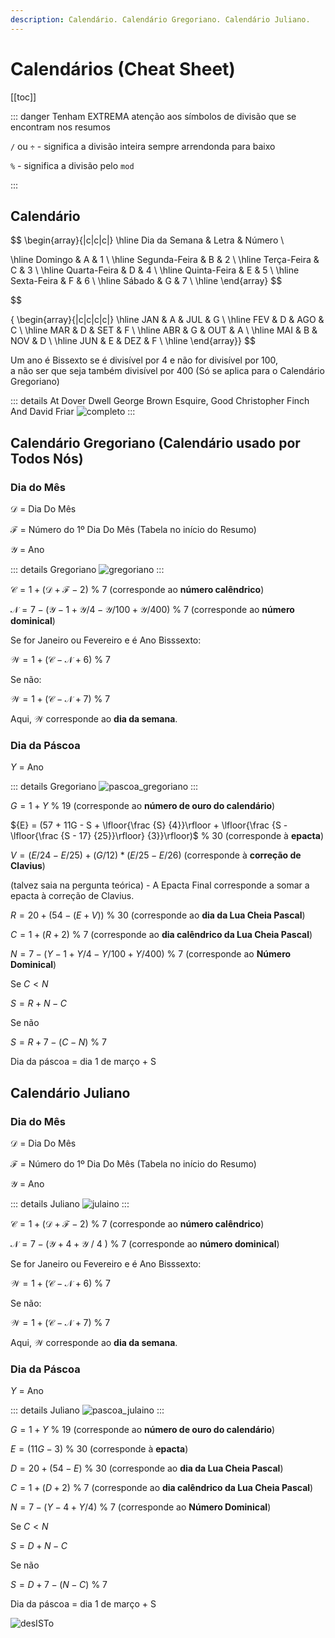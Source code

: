 ```yaml
---
description: Calendário. Calendário Gregoriano. Calendário Juliano.
---
```


# Calendários (Cheat Sheet)

[[toc]]

::: danger
Tenham EXTREMA atenção aos símbolos de divisão que se encontram nos resumos

`/` ou `÷` - significa a divisão inteira sempre arrendonda para baixo

`%` - significa a divisão pelo `mod`

:::

## Calendário

$$
\begin{array}{|c|c|c|}
\hline
Dia da Semana & Letra & Número
\\

\hline
 Domingo & A & 1 \\
\hline
 Segunda-Feira & B & 2 \\
\hline
 Terça-Feira & C & 3 \\
\hline
 Quarta-Feira & D & 4 \\
\hline
 Quinta-Feira & E & 5 \\
\hline
 Sexta-Feira & F & 6 \\
\hline
 Sábado & G & 7 \\
\hline
\end{array}
$$

$$

{
\begin{array}{|c|c|c|c|}
\hline
 JAN & A & JUL & G \\
\hline
 FEV & D & AGO & C \\
\hline
 MAR & D & SET & F \\
\hline
 ABR & G & OUT & A \\
\hline
 MAI & B & NOV & D \\
\hline
 JUN & E & DEZ & F \\
 \hline
\end{array}}
$$

Um ano é Bissexto se é divisível por 4 e não for divisível por 100,\
 a não ser que seja também divisível por 400 (Só se aplica para o Calendário Gregoriano)

::: details At Dover Dwell George Brown Esquire, Good Christopher Finch And David Friar
<img src="./imgs/1003-calendario.jpeg" alt="completo" class="invert-dark2">
:::

## Calendário Gregoriano (Calendário usado por Todos Nós)

### Dia do Mês

$\mathcal{D}$ = Dia Do Mês

$\mathcal{F}$ = Número do 1º Dia Do Mês (Tabela no início do Resumo)

$\mathcal{Y}$ = Ano

::: details Gregoriano
<img src="./imgs/1003-gregoriano.jpeg" alt="gregoriano" class="invert-dark2">
:::

$\mathcal{C} = 1 + (\mathcal{D}+ \mathcal{F} -2)$ % 7 (corresponde ao **número calêndrico**)

$\mathcal{N} = 7 - (\mathcal{Y} - 1 +  \mathcal{Y} / 4 - \mathcal{Y} / 100 + \mathcal{Y} / 400)$ % 7 (corresponde ao **número dominical**)

Se for Janeiro ou Fevereiro e é Ano Bisssexto:

$\mathcal{W} = 1 + (\mathcal{C} - \mathcal{N} + 6)$ % 7

Se não:

$\mathcal{W} = 1 + (\mathcal{C} - \mathcal{N} + 7)$ % 7

Aqui, $\mathcal{W}$ corresponde ao **dia da semana**.

### Dia da Páscoa

${Y}$ = Ano

::: details Gregoriano
<img src="./imgs/1003-pascoag.jpeg" alt="pascoa_gregoriano" class="invert-dark2">
:::

${G} = 1 + {Y}$ % 19 (corresponde ao **número de ouro do calendário**)

${E} = (57 + 11G - S + \lfloor{\frac {S} {4}}\rfloor + \lfloor{\frac {S - \lfloor{\frac {S - 17} {25}}\rfloor} {3}}\rfloor)$ % 30 (corresponde à **epacta**)

${V} = (E / 24 - E / 25) + (G / 12) * (E / 25 - E / 26)$ (corresponde à **correção de Clavius**)

(talvez saia na pergunta teórica) - A Epacta Final corresponde a somar a epacta à correção de Clavius.

${R} = 20 + (54 - ({E}+ V))$ % 30 (corresponde ao **dia da Lua Cheia Pascal**)

${C} = 1 + ({R} + 2)$ % 7 (corresponde ao **dia calêndrico da Lua Cheia Pascal**)

${N} = 7 - ({Y} - 1 +  {Y} / 4 - {Y} / 100 +  {Y} / 400 )$ % 7 (corresponde ao **Número Dominical**)

Se ${C} < {N}$

${S} = {R} + {N} - {C}$

Se não

${S} = {R} + 7 - ({C} - {N})$ % 7

Dia da páscoa = dia 1 de março + S

## Calendário Juliano

### Dia do Mês

$\mathcal{D}$ = Dia Do Mês

$\mathcal{F}$ = Número do 1º Dia Do Mês (Tabela no início do Resumo)

$\mathcal{Y}$ = Ano

::: details Juliano
<img src="./imgs/1003-juliano.jpeg" alt="julaino" class="invert-dark2">
:::

$\mathcal{C} = 1 + (\mathcal{D}+ \mathcal{F} -2)$ % 7 (corresponde ao **número calêndrico**)

$\mathcal{N} = 7 - (\mathcal{Y} + 4 + \mathcal{Y}$ / 4 $)$ % 7 (corresponde ao **número dominical**)

Se for Janeiro ou Fevereiro e é Ano Bisssexto:

$\mathcal{W} = 1 + (\mathcal{C} - \mathcal{N} + 6)$ % 7

Se não:

$\mathcal{W} = 1 + (\mathcal{C} - \mathcal{N} + 7)$ % 7

Aqui, $\mathcal{W}$ corresponde ao **dia da semana**.

### Dia da Páscoa

${Y}$ = Ano

::: details Juliano
<img src="./imgs/1003-pascoaj.jpeg" alt="pascoa_julaino" class="invert-dark2">
:::

${G} = 1 + {Y}$ % 19 (corresponde ao **número de ouro do calendário**)

${E} = (11 {G} - 3)$ % 30 (corresponde à **epacta**)

${D} = 20 + (54 - {E})$ % 30 (corresponde ao **dia da Lua Cheia Pascal**)

${C} = 1 + ({D} + 2)$ % 7 (corresponde ao **dia calêndrico da Lua Cheia Pascal**)

${N} = 7 - ({Y} - 4 + {Y} / 4)$ % 7 (corresponde ao **Número Dominical**)

Se ${C} < {N}$

${S} = {D} + {N} - {C}$

Se não

${S} = {D} + 7 - ({N} - {C})$ % 7

Dia da páscoa = dia 1 de março + S

<img src="./imgs/1003-cal.jpg" alt="desISTo" class="invert-dark2">
